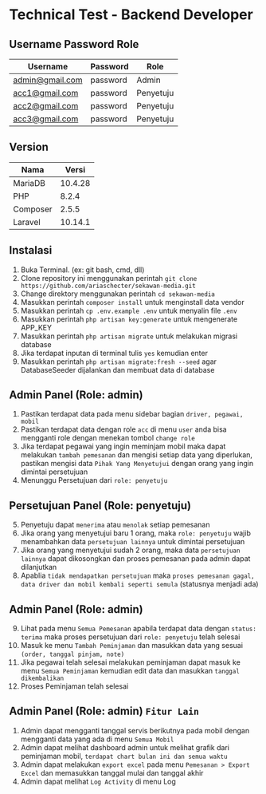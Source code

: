 # Technical Test - Backend Developer

## Username Password Role
| Username | Password | Role |
| ----------- | ----------- | ----------- |
| admin@gmail.com | password | Admin |
| acc1@gmail.com | password | Penyetuju |
| acc2@gmail.com | password | Penyetuju |
| acc3@gmail.com | password | Penyetuju |

## Version
| Nama | Versi |
| ----------- | ----------- |
| MariaDB | 10.4.28 |
| PHP | 8.2.4 |
| Composer | 2.5.5 |
| Laravel | 10.14.1 |

## Instalasi
1. Buka Terminal. (ex: git bash, cmd, dll)
2. Clone repository ini menggunakan perintah `git clone https://github.com/ariaschecter/sekawan-media.git`
3. Change direktory menggunakan perintah `cd sekawan-media`
4. Masukkan perintah `composer install` untuk menginstall data vendor
5. Masukkan perintah `cp .env.example .env` untuk menyalin file `.env`
6. Masukkan perintah `php artisan key:generate` untuk mengenerate APP_KEY
7. Masukkan perintah `php artisan migrate` untuk melakukan migrasi database
8. Jika terdapat inputan di terminal tulis `yes` kemudian enter
9. Masukkan perintah `php artisan migrate:fresh --seed` agar DatabaseSeeder dijalankan dan membuat data di database

## Admin Panel (Role: admin)
1. Pastikan terdapat data pada menu sidebar bagian `driver, pegawai, mobil`
2. Pastikan terdapat data dengan role `acc` di menu `user` anda bisa mengganti role dengan menekan tombol `change role`
3. Jika terdapat pegawai yang ingin meminjam mobil maka dapat melakukan `tambah pemesanan` dan mengisi setiap data yang diperlukan, pastikan mengisi data `Pihak Yang Menyetujui` dengan orang yang ingin dimintai persetujuan
4. Menunggu Persetujuan dari `role: penyetuju`

## Persetujuan Panel (Role: penyetuju)
5. Penyetuju dapat `menerima` atau `menolak` setiap pemesanan
6. Jika orang yang menyetujui baru 1 orang, maka `role: penyetuju` wajib menambahkan data `persetujuan lainnya` untuk dimintai persetujuan
7. Jika orang yang menyetujui sudah 2 orang, maka data `persetujuan lainnya` dapat dikosongkan dan proses pemesanan pada admin dapat dilanjutkan
8. Apablia `tidak mendapatkan persetujuan` maka `proses pemesanan gagal, data driver dan mobil kembali seperti semula` (statusnya menjadi ada)

## Admin Panel (Role: admin)
9. Lihat pada menu `Semua Pemesanan` apabila terdapat data dengan `status: terima` maka proses persetujuan dari `role: penyetuju` telah selesai
10. Masuk ke menu `Tambah Peminjaman` dan masukkan data yang sesuai `(order, tanggal pinjam, note)`
11. Jika pegawai telah selesai melakukan peminjaman dapat masuk ke menu `Semua Peminjaman` kemudian edit data dan masukkan `tanggal dikembalikan`
13. Proses Peminjaman telah selesai

## Admin Panel (Role: admin) `Fitur Lain`
1. Admin dapat mengganti tanggal servis berikutnya pada mobil dengan mengganti data yang ada di menu `Semua Mobil`
2. Admin dapat melihat dashboard admin untuk melihat grafik dari peminjaman mobil, `terdapat chart bulan ini dan semua waktu`
3. Admin dapat melakukan `export excel` pada menu `Pemesanan > Export Excel` dan memasukkan tanggal mulai dan tanggal akhir
4. Admin dapat melihat `Log Activity` di menu Log

